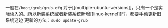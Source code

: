 一般在`/boot/grub/grub.cfg`
对于[[multiple-ubuntu-versions]]，只有一个是实际读入的。所以新装系统或者新装系统新增[[linux-kernel]]时，都要手动更新旧系统这边
更新的方法：`sudo update-grub`